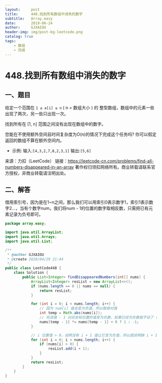 ```yaml
---
layout:     post
title:      448.找到所有数组中消失的数字
subtitle:   Array.easy
date:       2019-06-24
author:     GJXAIOU
header-img: img/post-bg-leetcode.png
catalog: true
tags:
    - 数组
	- 完成
---
```



# 448.找到所有数组中消失的数字

## 一、题目

给定一个范围在  `1 ≤ a[i] ≤ n` ( n = 数组大小 ) 的 整型数组，数组中的元素一些出现了两次，另一些只出现一次。

找到所有在 [1, n] 范围之间没有出现在数组中的数字。

您能在不使用额外空间且时间复杂度为O(n)的情况下完成这个任务吗? 你可以假定返回的数组不算在额外空间内。

- 示例:
输入:`[4,3,2,7,8,2,3,1]`
输出:`[5,6]`

来源：力扣（LeetCode）
链接：https://leetcode-cn.com/problems/find-all-numbers-disappeared-in-an-array
著作权归领扣网络所有。商业转载请联系官方授权，非商业转载请注明出处。


## 二、解答

借用索引号，因为是在1~n之间，那么我们可以用索引0表示数字1，索引1表示数字2...，当有个数字num，我们将num - 1的位置的数字取相反数，只需把已有元素记录为负号即可。


```java
package array.easy;

import java.util.ArrayList;
import java.util.Arrays;
import java.util.List;

/**
 * @author GJXAIOU
 * @create 2020/04/29 21:44
 */
public class LeetCode448 {
    class Solution {
        public List<Integer> findDisappearedNumbers(int[] nums) {
            ArrayList<Integer> resList = new ArrayList<>();
            if (nums.length == 0 || nums == null) {
                return resList;
            }

            for (int i = 0; i < nums.length; i++) {
                // 因为 num[i] 值会变为负值，所以取绝对值
                int temp = Math.abs(nums[i]);
                // 将该值 - 1 对应坐标位置的值变为负数，如果已经为负数就不动了（可能 2 个重复值又变成正的了）
                nums[temp - 1] *= nums[temp - 1] < 0 ? 1 : -1;
            }

            // i 位置值 > 0，说明没有 i + 1 值让它变为负值，所以就说明缺 i + 1 值
            for (int i = 0; i < nums.length; i++) {
                if (nums[i] > 0) {
                    resList.add(i + 1);
                }
            }
            return resList;
        }
    }
}

```

